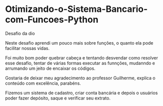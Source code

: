 # Otimizando-o-Sistema-Bancario-com-Funcoes-Python
 Desafio da dio

 Neste desafio aprendi um pouco mais sobre funções, o quanto ela pode facilitar nossas vidas.

 Foi muito bom poder quebrar cabeça e tentando desvendar como resolver esse desafio, tentar de várias formas
 executar as funnções, mudanndo e arrumando um jeito de encaixar os códigos.

 Gostaria de deixar meu agradecimento ao professor Guilherme, explica o conteúdo com excelência, parabéns. 

 Fizemos um sistema de cadastro, criar conta bancária e depois o usuários poder fazer depósito, saque e verificar seu extrato.

